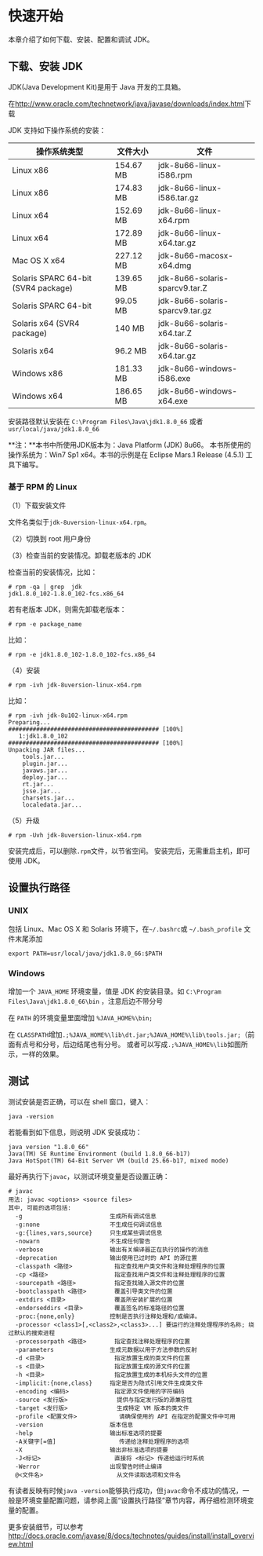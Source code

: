 # 快速开始

本章介绍了如何下载、安装、配置和调试 JDK。

## 下载、安装 JDK

JDK(Java Development Kit)是用于 Java 开发的工具箱。

在<http://www.oracle.com/technetwork/java/javase/downloads/index.html>下载

JDK 支持如下操作系统的安装：

操作系统类型 | 文件大小 | 文件
---- | ---- | ----
Linux x86	| 154.67 MB | jdk-8u66-linux-i586.rpm
Linux x86	| 174.83 MB | jdk-8u66-linux-i586.tar.gz
Linux x64	| 152.69 MB | jdk-8u66-linux-x64.rpm
Linux x64	| 172.89 MB | jdk-8u66-linux-x64.tar.gz
Mac OS X x64	| 227.12 MB | jdk-8u66-macosx-x64.dmg
Solaris SPARC 64-bit (SVR4 package)	| 139.65 MB | jdk-8u66-solaris-sparcv9.tar.Z
Solaris SPARC 64-bit	 | 99.05 MB | jdk-8u66-solaris-sparcv9.tar.gz
Solaris x64 (SVR4 package) | 140 MB | jdk-8u66-solaris-x64.tar.Z
Solaris x64	| 96.2 MB | jdk-8u66-solaris-x64.tar.gz
Windows x86	| 181.33 MB | jdk-8u66-windows-i586.exe
Windows x64	| 186.65 MB | jdk-8u66-windows-x64.exe

安装路径默认安装在 `C:\Program Files\Java\jdk1.8.0_66` 或者 `usr/local/java/jdk1.8.0_66`

**注：**本书中所使用JDK版本为：Java Platform (JDK) 8u66。
本书所使用的操作系统为：Win7 Sp1 x64。本书的示例是在 Eclipse  Mars.1 Release (4.5.1) 工具下编写。

### 基于 RPM 的 Linux

（1）下载安装文件

文件名类似于`jdk-8uversion-linux-x64.rpm`。
 

（2）切换到 root 用户身份

（3）检查当前的安装情况。卸载老版本的 JDK

检查当前的安装情况，比如：

```shell
# rpm -qa | grep  jdk
jdk1.8.0_102-1.8.0_102-fcs.x86_64
```

若有老版本 JDK，则需先卸载老版本：

```shell
# rpm -e package_name
 ```
 
比如：

```shell
# rpm -e jdk1.8.0_102-1.8.0_102-fcs.x86_64
 ```

（4）安装

```shell
# rpm -ivh jdk-8uversion-linux-x64.rpm
```

比如：

```shell
# rpm -ivh jdk-8u102-linux-x64.rpm
Preparing...                ########################################### [100%]
   1:jdk1.8.0_102           ########################################### [100%]
Unpacking JAR files...
	tools.jar...
	plugin.jar...
	javaws.jar...
	deploy.jar...
	rt.jar...
	jsse.jar...
	charsets.jar...
	localedata.jar...
 ```
 
（5）升级

```shell
# rpm -Uvh jdk-8uversion-linux-x64.rpm
```

安装完成后，可以删除`.rpm`文件，以节省空间。 安装完后，无需重启主机，即可使用 JDK。


## 设置执行路径

### UNIX

包括 Linux、Mac OS X 和 Solaris 环境下，在`~/.bashrc`或 `~/.bash_profile` 文件末尾添加

```
export PATH=usr/local/java/jdk1.8.0_66:$PATH
```

### Windows

增加一个 `JAVA_HOME` 环境变量，值是 JDK 的安装目录。如 `C:\Program Files\Java\jdk1.8.0_66\bin` ，注意后边不带分号

在 `PATH` 的环境变量里面增加 `%JAVA_HOME%\bin;` 

在 `CLASSPATH`增加`.;%JAVA_HOME%\lib\dt.jar;%JAVA_HOME%\lib\tools.jar;`（前面有点号和分号，后边结尾也有分号。
或者可以写成`.;%JAVA_HOME%\lib`如图所示，一样的效果。
 

## 测试

测试安装是否正确，可以在 shell 窗口，键入：

```shell
java -version
```

若能看到如下信息，则说明 JDK 安装成功：

```
java version "1.8.0_66"
Java(TM) SE Runtime Environment (build 1.8.0_66-b17)
Java HotSpot(TM) 64-Bit Server VM (build 25.66-b17, mixed mode)
```

最好再执行下`javac`，以测试环境变量是否设置正确：

```shell
# javac
用法: javac <options> <source files>
其中, 可能的选项包括:
  -g                         生成所有调试信息
  -g:none                    不生成任何调试信息
  -g:{lines,vars,source}     只生成某些调试信息
  -nowarn                    不生成任何警告
  -verbose                   输出有关编译器正在执行的操作的消息
  -deprecation               输出使用已过时的 API 的源位置
  -classpath <路径>            指定查找用户类文件和注释处理程序的位置
  -cp <路径>                   指定查找用户类文件和注释处理程序的位置
  -sourcepath <路径>           指定查找输入源文件的位置
  -bootclasspath <路径>        覆盖引导类文件的位置
  -extdirs <目录>              覆盖所安装扩展的位置
  -endorseddirs <目录>         覆盖签名的标准路径的位置
  -proc:{none,only}          控制是否执行注释处理和/或编译。
  -processor <class1>[,<class2>,<class3>...] 要运行的注释处理程序的名称; 绕过默认的搜索进程
  -processorpath <路径>        指定查找注释处理程序的位置
  -parameters                生成元数据以用于方法参数的反射
  -d <目录>                    指定放置生成的类文件的位置
  -s <目录>                    指定放置生成的源文件的位置
  -h <目录>                    指定放置生成的本机标头文件的位置
  -implicit:{none,class}     指定是否为隐式引用文件生成类文件
  -encoding <编码>             指定源文件使用的字符编码
  -source <发行版>              提供与指定发行版的源兼容性
  -target <发行版>              生成特定 VM 版本的类文件
  -profile <配置文件>            请确保使用的 API 在指定的配置文件中可用
  -version                   版本信息
  -help                      输出标准选项的提要
  -A关键字[=值]                  传递给注释处理程序的选项
  -X                         输出非标准选项的提要
  -J<标记>                     直接将 <标记> 传递给运行时系统
  -Werror                    出现警告时终止编译
  @<文件名>                     从文件读取选项和文件名
```

有读者反映有时候`java -version`能够执行成功，但`javac`命令不成功的情况，一般是环境变量配置问题，请参阅上面“设置执行路径”章节内容，再仔细检测环境变量的配置。


更多安装细节，可以参考 <http://docs.oracle.com/javase/8/docs/technotes/guides/install/install_overview.html>
